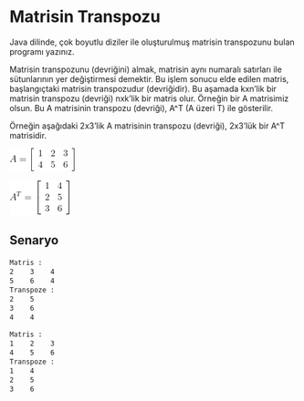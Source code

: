 # Matrisin Transpozu

Java dilinde, çok boyutlu diziler ile oluşturulmuş matrisin transpozunu bulan programı yazınız.

Matrisin transpozunu (devriğini) almak, matrisin aynı numaralı satırları ile sütunlarının yer değiştirmesi demektir. Bu işlem sonucu elde edilen matris, başlangıçtaki matrisin transpozudur (devriğidir). Bu aşamada kxn’lik bir matrisin transpozu (devriği) nxk’lik bir matris olur. Örneğin bir A matrisimiz olsun. Bu A matrisinin transpozu (devriği), A^T (A üzeri T) ile gösterilir.

Örneğin aşağıdaki 2x3’lik A matrisinin transpozu (devriği), 2x3’lük bir
A^T matrisidir.

![](figures/c1.png)

![](figures/c2.png)


## Senaryo

```
Matris : 
2    3    4    
5    6    4    
Transpoze : 
2    5    
3    6    
4    4    
```

```
Matris : 
1    2    3    
4    5    6    
Transpoze : 
1    4    
2    5    
3    6    
```
